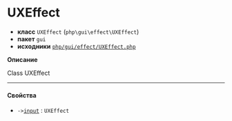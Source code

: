 # UXEffect

- **класс** `UXEffect` (`php\gui\effect\UXEffect`)
- **пакет** `gui`
- **исходники** [`php/gui/effect/UXEffect.php`](./src/main/resources/JPHP-INF/sdk/php/gui/effect/UXEffect.php)

**Описание**

Class UXEffect

---

#### Свойства

- `->`[`input`](#prop-input) : `UXEffect`